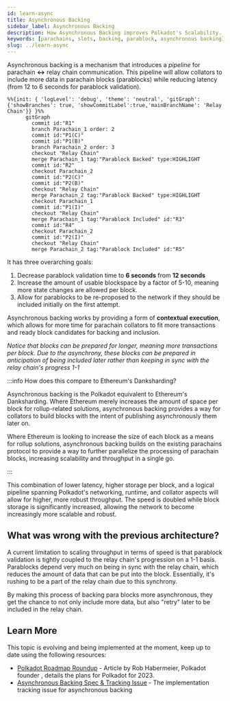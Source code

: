 ```yaml
---
id: learn-async
title: Asynchronous Backing
sidebar_label: Asynchronous Backing
description: How Asynchronous Backing improves Polkadot's Scalability.
keywords: [parachains, slots, backing, parablock, asynchronous backing]
slug: ../learn-async
---
```


Asynchronous backing is a mechanism that introduces a _pipeline_ for parachain **<->** relay chain
communication. This pipeline will allow collators to include more data in parachain blocks (parablocks) while
reducing latency (from 12 to 6 seconds for parablock validation).

```mermaid
%%{init: { 'logLevel': 'debug', 'theme': 'neutral', 'gitGraph': {'showBranches': true, 'showCommitLabel':true,'mainBranchName': 'Relay Chain'}} }%%
      gitGraph
        commit id:"R1"
        branch Parachain_1 order: 2
        commit id:"P1(C)"
        commit id:"P1(B)"
        branch Parachain_2 order: 3
        checkout "Relay Chain"
        merge Parachain_1 tag:"Parablock Backed" type:HIGHLIGHT
        commit id:"R2"
        checkout Parachain_2
        commit id:"P2(C)"
        commit id:"P2(B)"
        checkout "Relay Chain"
        merge Parachain_2 tag:"Parablock Backed" type:HIGHLIGHT
        checkout Parachain_1
        commit id:"P1(I)"
        checkout "Relay Chain"
        merge Parachain_1 tag:"Parablock Included" id:"R3"
        commit id:"R4"
        checkout Parachain_2
        commit id:"P2(I)"
        checkout "Relay Chain"
        merge Parachain_2 tag:"Parablock Included" id:"R5"
```

It has three overarching goals:

1. Decrease parablock validation time to **6 seconds** from **12 seconds**
2. Increase the amount of usable blockspace by a factor of 5-10, meaning more state changes are
   allowed per block.
3. Allow for parablocks to be re-proposed to the network if they should be
   included initially on the first attempt.

Asynchronous backing works by providing a form of **contextual execution**, which allows for more
time for parachain collators to fit more transactions and ready block candidates for backing and
inclusion.

_Notice that blocks can be prepared for longer, meaning more transactions per block. Due to the
asynchrony, these blocks can be prepared in anticipation of being included later rather than keeping
in sync with the relay chain's progress 1-1_

:::info How does this compare to Ethereum's Danksharding?

Asynchronous backing is the Polkadot equivalent to Ethereum's Danksharding. Where Ethereum merely
increases the amount of space per block for rollup-related solutions, asynchronous backing provides
a way for collators to build blocks with the intent of publishing asynchronously them later on.

Where Ethereum is looking to increase the size of each block as a means for rollup solutions,
asynchronous backing builds on the existing parachains protocol to provide a way to further
parallelize the processing of parachain blocks, increasing scalability and throughput in a single
go.

:::

This combination of lower latency, higher storage per block, and a logical pipeline spanning
Polkadot's networking, runtime, and collator aspects will allow for higher, more robust throughput.
The speed is doubled while block storage is significantly increased, allowing the network to become
increasingly more scalable and robust.

## What was wrong with the previous architecture?

A current limitation to scaling throughput in terms of speed is that parablock validation is tightly
coupled to the relay chain's progression on a 1-1 basis. Parablocks depend very much on being in
sync with the relay chain, which reduces the amount of data that can be put into the block.
Essentially, it's rushing to be a part of the relay chain due to this synchrony.

By making this process of backing para blocks more asynchronous, they get the chance to not only
include more data, but also "retry" later to be included in the relay chain.

## Learn More

This topic is evolving and being implemented at the moment, keep up to date using the following
resources:

- [Polkadot Roadmap Roundup](https://polkadot.network/blog/polkadot-roadmap-roundup) - Article by
  Rob Habermeier, Polkadot founder , details the plans for Polkadot for 2023.
- [Asynchronous Backing Spec & Tracking Issue](https://github.com/paritytech/polkadot/issues/3779) -
  The implementation tracking issue for asynchronous backing

